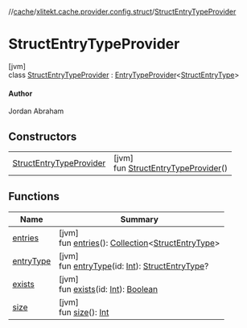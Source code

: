 //[cache](../../../index.md)/[xlitekt.cache.provider.config.struct](../index.md)/[StructEntryTypeProvider](index.md)

# StructEntryTypeProvider

[jvm]\
class [StructEntryTypeProvider](index.md) : [EntryTypeProvider](../../xlitekt.cache.provider/-entry-type-provider/index.md)&lt;[StructEntryType](../-struct-entry-type/index.md)&gt; 

#### Author

Jordan Abraham

## Constructors

| | |
|---|---|
| [StructEntryTypeProvider](-struct-entry-type-provider.md) | [jvm]<br>fun [StructEntryTypeProvider](-struct-entry-type-provider.md)() |

## Functions

| Name | Summary |
|---|---|
| [entries](../../xlitekt.cache.provider/-entry-type-provider/entries.md) | [jvm]<br>fun [entries](../../xlitekt.cache.provider/-entry-type-provider/entries.md)(): [Collection](https://kotlinlang.org/api/latest/jvm/stdlib/kotlin.collections/-collection/index.html)&lt;[StructEntryType](../-struct-entry-type/index.md)&gt; |
| [entryType](../../xlitekt.cache.provider/-entry-type-provider/entry-type.md) | [jvm]<br>fun [entryType](../../xlitekt.cache.provider/-entry-type-provider/entry-type.md)(id: [Int](https://kotlinlang.org/api/latest/jvm/stdlib/kotlin/-int/index.html)): [StructEntryType](../-struct-entry-type/index.md)? |
| [exists](../../xlitekt.cache.provider/-entry-type-provider/exists.md) | [jvm]<br>fun [exists](../../xlitekt.cache.provider/-entry-type-provider/exists.md)(id: [Int](https://kotlinlang.org/api/latest/jvm/stdlib/kotlin/-int/index.html)): [Boolean](https://kotlinlang.org/api/latest/jvm/stdlib/kotlin/-boolean/index.html) |
| [size](../../xlitekt.cache.provider/-entry-type-provider/size.md) | [jvm]<br>fun [size](../../xlitekt.cache.provider/-entry-type-provider/size.md)(): [Int](https://kotlinlang.org/api/latest/jvm/stdlib/kotlin/-int/index.html) |
